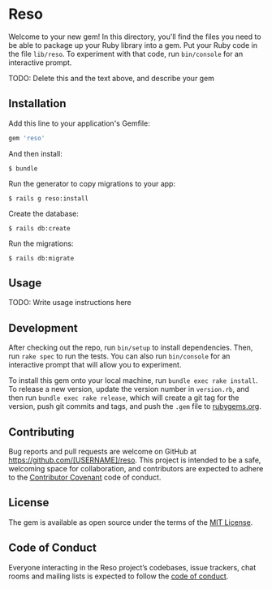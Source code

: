 # Reso

Welcome to your new gem! In this directory, you'll find the files you need to be able to package up your Ruby library into a gem. Put your Ruby code in the file `lib/reso`. To experiment with that code, run `bin/console` for an interactive prompt.

TODO: Delete this and the text above, and describe your gem

## Installation

Add this line to your application's Gemfile:

```ruby
gem 'reso'
```

And then install:

    $ bundle

Run the generator to copy migrations to your app:

    $ rails g reso:install

Create the database:

    $ rails db:create

Run the migrations:

    $ rails db:migrate


## Usage

TODO: Write usage instructions here

## Development

After checking out the repo, run `bin/setup` to install dependencies. Then, run `rake spec` to run the tests. You can also run `bin/console` for an interactive prompt that will allow you to experiment.

To install this gem onto your local machine, run `bundle exec rake install`. To release a new version, update the version number in `version.rb`, and then run `bundle exec rake release`, which will create a git tag for the version, push git commits and tags, and push the `.gem` file to [rubygems.org](https://rubygems.org).

## Contributing

Bug reports and pull requests are welcome on GitHub at https://github.com/[USERNAME]/reso. This project is intended to be a safe, welcoming space for collaboration, and contributors are expected to adhere to the [Contributor Covenant](http://contributor-covenant.org) code of conduct.

## License

The gem is available as open source under the terms of the [MIT License](https://opensource.org/licenses/MIT).

## Code of Conduct

Everyone interacting in the Reso project’s codebases, issue trackers, chat rooms and mailing lists is expected to follow the [code of conduct](https://github.com/[USERNAME]/reso/blob/master/CODE_OF_CONDUCT.md).
